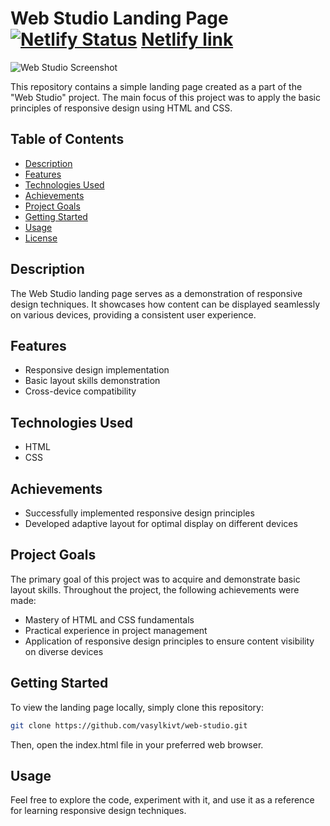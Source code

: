 # Web Studio Landing Page [![Netlify Status](https://api.netlify.com/api/v1/badges/88fd2a2c-ea8c-42d3-8b6a-4a865c95a025/deploy-status)](https://app.netlify.com/sites/vasylkiv-web-studio/deploys) [Netlify link](https://vasylkiv-web-studio.netlify.app)

![Web Studio Screenshot](./assets/WEBSTUDIO.png)

This repository contains a simple landing page created as a part of the "Web Studio" project. The main focus of this project was to apply the basic principles of responsive design using HTML and CSS.

## Table of Contents

- [Description](#description)
- [Features](#features)
- [Technologies Used](#technologies-used)
- [Achievements](#achievements)
- [Project Goals](#project-goals)
- [Getting Started](#getting-started)
- [Usage](#usage)
- [License](#license)

## Description

The Web Studio landing page serves as a demonstration of responsive design techniques. It showcases how content can be displayed seamlessly on various devices, providing a consistent user experience.

## Features

- Responsive design implementation
- Basic layout skills demonstration
- Cross-device compatibility

## Technologies Used

- HTML
- CSS

## Achievements

- Successfully implemented responsive design principles
- Developed adaptive layout for optimal display on different devices

## Project Goals

The primary goal of this project was to acquire and demonstrate basic layout skills. Throughout the project, the following achievements were made:

- Mastery of HTML and CSS fundamentals
- Practical experience in project management
- Application of responsive design principles to ensure content visibility on diverse devices

## Getting Started

To view the landing page locally, simply clone this repository:

```bash
git clone https://github.com/vasylkivt/web-studio.git
```

Then, open the index.html file in your preferred web browser.

## Usage
Feel free to explore the code, experiment with it, and use it as a reference for learning responsive design techniques.

